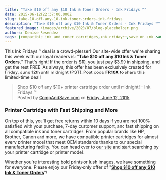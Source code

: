 ```yaml
---
title: "Take $10 off any $10 Ink & Toner Orders - Ink Fridays ™"
date: 2015-06-12T22:37:00.000Z
slug: take-10-off-any-10-ink-toner-orders-ink-fridays
description: "Take $10 off any $10 Ink & Toner Orders - Ink Fridays ™"
featured_image: /images/archive/2020/07/blog-placeholder.png
authors: Denise Resendez
tags: [compatible ink and toner cartridges,Ink Fridays™,Save on Ink &amp; Toner]
---
```


This Ink Fridays ™ deal is a crowd-pleaser! Our site-wide offer we're sharing this week with our loyal readers is: "**Take $10 off any $10 Ink & Toner Orders.**" That's right! If the order is $10, you just pay $3.99 in shipping, and get the rest FREE. As always, this offer has been exclusively created for Friday, June 12th until midnight (PST). Post code **FR10X** to share this limited-time deal! 

> Shop $10 off any $10+ printer cartridge order until midnight! - Ink Fridays ™  
> Posted by [CompAndSave.com](https://www.facebook.com/compandsave.ink) on [Friday, June 12, 2015](https://www.facebook.com/compandsave.ink)

### 

###  Printer Cartridge with Fast Shipping and More 

On top of this, you'll get free returns within 10 days if you are not 100% satisfied with your purchase, 7-day customer support, and fast shipping on all compatible ink and toner cartridges. From popular brands like HP, Brother, Canon and more, we have compatible printer cartridges for almost every printer model that meet OEM standards thanks to our special manufacturing facility. You can head over to [our site](https://www.compandsave.com/) and start searching by your printer cartridge or printer model.

Whether you're interesting bold prints or lush images, we have something for everyone. Please enjoy our Friday-only offer of "[**Shop $10 off any $10 Ink & Toner Orders**](https://www.compandsave.com/ink-fridays)"!  